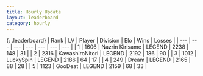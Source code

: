 ```yaml
---
title: Hourly Update
layout: leaderboard
category: hourly
---
```


{: .leaderboard}
| Rank | LV | Player | Division | Elo | Wins | Losses |
| --- | --- | --- | --- | --- | --- | --- |
| <span data-change="0">1</span> | 1606 | <span title="ID: 315148">Nazrin Kirisame</span> | LEGEND | <span data-change="0">2238</span> | <span data-change="0">148</span> | <span data-change="0">31</span> |
| <span data-change="0">2</span> | 2316 | <span title="ID: 164871">KawashiroNitori</span> | LEGEND | <span data-change="0">2192</span> | <span data-change="0">186</span> | <span data-change="0">90</span> |
| <span data-change="0">3</span> | 1012 | <span title="ID: 498412">LuckySpin</span> | LEGEND | <span data-change="0">2186</span> | <span data-change="0">64</span> | <span data-change="0">17</span> |
| <span data-change="0">4</span> | 249 | <span title="ID: 573202">Dream</span> | LEGEND | <span data-change="0">2165</span> | <span data-change="0">88</span> | <span data-change="0">28</span> |
| <span data-change="1">5</span> | 1123 | <span title="ID: 416373">GooDeat</span> | LEGEND | <span data-change="14">2159</span> | <span data-change="3">68</span> | <span data-change="0">33</span> |